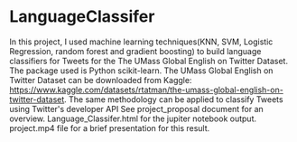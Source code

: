 # LanguageClassifer
In this project, I used machine learning techniques(KNN, SVM, Logistic Regression, random forest and gradient boosting) to build language classifiers for Tweets for the The UMass Global English on Twitter Dataset. The package used is Python scikit-learn.
The UMass Global English on Twitter Dataset can be downloaded from Kaggle:
https://www.kaggle.com/datasets/rtatman/the-umass-global-english-on-twitter-dataset.
The same methodology can be applied to classify Tweets using Twitter's developer API
See project_proposal document for an overview.
Language_Classifer.html for the jupiter notebook output.
project.mp4 file for a brief presentation for this result.
